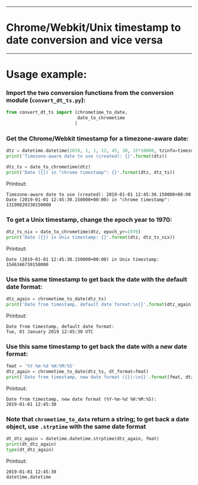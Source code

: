 ----
# Chrome/Webkit/Unix timestamp to date conversion and vice versa
----
# Usage example:

### Import the two conversion functions from the conversion module (`convert_dt_ts.py`):

```python
from convert_dt_ts import (chrometime_to_date,
                           date_to_chrometime
                          )
```

### Get the Chrome/Webkit timestamp for a timezone-aware date:
```python
dtz = datetime.datetime(2019, 1, 1, 12, 45, 30, 15*10000, tzinfo=timezone.utc)
print('Timezone-aware date to use (created): {}'.format(dtz))

dtz_ts = date_to_chrometime(dtz)
print('Date ({}) in "chrome timestamp": {}'.format(dtz, dtz_ts))
```
Printout:
```
Timezone-aware date to use (created): 2019-01-01 12:45:30.150000+00:00
Date (2019-01-01 12:45:30.150000+00:00) in "chrome timestamp": 13190820330150000
```

### To get a Unix timestamp, change the epoch year to 1970:
```python
dtz_ts_nix = date_to_chrometime(dtz, epoch_yr=1970)
print('Date ({}) in Unix timestamp: {}'.format(dtz, dtz_ts_nix))
```
Printout:
```
Date (2019-01-01 12:45:30.150000+00:00) in Unix timestamp: 1546346730150000
```

### Use this same timestamp to get back the date with the default date format:
```python
dtz_again = chrometime_to_date(dtz_ts)
print('Date from timestamp, default date format:\n{}'.format(dtz_again))
```
Printout:
```
Date from timestamp, default date format:
Tue, 01 January 2019 12:45:30 UTC
```

### Use this same timestamp to get back the date with a new date format:
```python
fmat = '%Y-%m-%d %H:%M:%S'
dtz_again = chrometime_to_date(dtz_ts, dt_format=fmat)
print('Date from timestamp, new date format ({}):\n{}'.format(fmat, dtz_again))
```
Printout:
```
Date from timestamp, new date format (%Y-%m-%d %H:%M:%S):
2019-01-01 12:45:30
```

### Note that `chrometime_to_date` return a string; to get back a date object, use `.strptime` with the same date format
```python
dt_dtz_again = datetime.datetime.strptime(dtz_again, fmat)
print(dt_dtz_again)
type(dt_dtz_again)
```
Printout:
```
2019-01-01 12:45:30
datetime.datetime
```